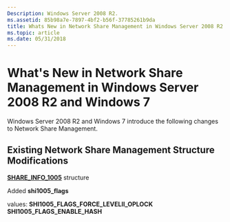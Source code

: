 ```yaml
---
Description: Windows Server 2008 R2.
ms.assetid: 85b98a7e-7897-4bf2-b56f-37785261b9da
title: Whats New in Network Share Management in Windows Server 2008 R2 and Windows 7
ms.topic: article
ms.date: 05/31/2018
---
```


# What's New in Network Share Management in Windows Server 2008 R2 and Windows 7

Windows Server 2008 R2 and Windows 7 introduce the following changes to Network Share Management.

## Existing Network Share Management Structure Modifications



[**SHARE\_INFO\_1005**](/windows/desktop/api/Lmshare/ns-lmshare-share_info_1005) structure

Added **shi1005\_flags** 

values: **SHI1005\_FLAGS\_FORCE\_LEVELII\_OPLOCK**  **SHI1005\_FLAGS\_ENABLE\_HASH**  


 

 



